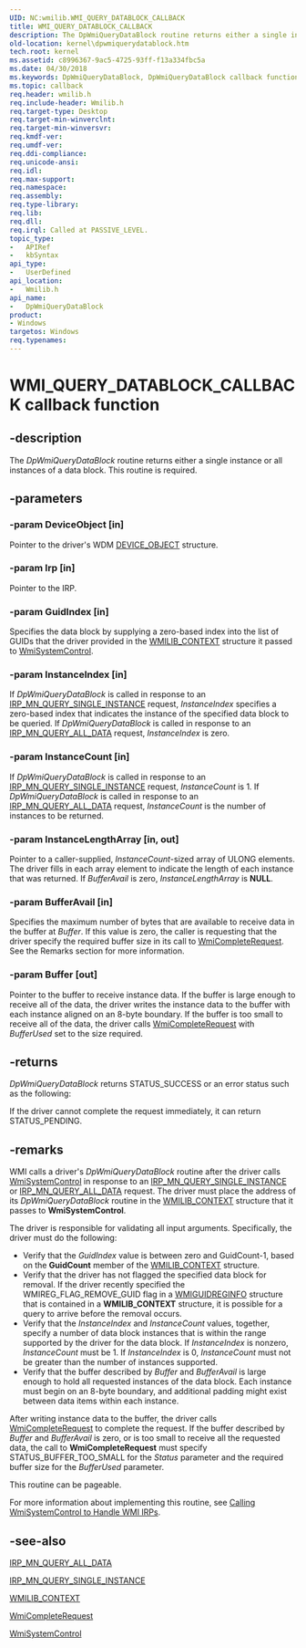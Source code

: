 ```yaml
---
UID: NC:wmilib.WMI_QUERY_DATABLOCK_CALLBACK
title: WMI_QUERY_DATABLOCK_CALLBACK
description: The DpWmiQueryDataBlock routine returns either a single instance or all instances of a data block. This routine is required.
old-location: kernel\dpwmiquerydatablock.htm
tech.root: kernel
ms.assetid: c8996367-9ac5-4725-93ff-f13a334fbc5a
ms.date: 04/30/2018
ms.keywords: DpWmiQueryDataBlock, DpWmiQueryDataBlock callback function [Kernel-Mode Driver Architecture], WMI_QUERY_DATABLOCK_CALLBACK, WMI_QUERY_DATABLOCK_CALLBACK callback, k903_9a558594-4fe5-4e18-823a-8b487e1770d9.xml, kernel.dpwmiquerydatablock, wmilib/DpWmiQueryDataBlock
ms.topic: callback
req.header: wmilib.h
req.include-header: Wmilib.h
req.target-type: Desktop
req.target-min-winverclnt: 
req.target-min-winversvr: 
req.kmdf-ver: 
req.umdf-ver: 
req.ddi-compliance: 
req.unicode-ansi: 
req.idl: 
req.max-support: 
req.namespace: 
req.assembly: 
req.type-library: 
req.lib: 
req.dll: 
req.irql: Called at PASSIVE_LEVEL.
topic_type:
-	APIRef
-	kbSyntax
api_type:
-	UserDefined
api_location:
-	Wmilib.h
api_name:
-	DpWmiQueryDataBlock
product:
- Windows
targetos: Windows
req.typenames: 
---
```


# WMI_QUERY_DATABLOCK_CALLBACK callback function


## -description


The <i>DpWmiQueryDataBlock</i> routine returns either a single instance or all instances of a data block. This routine is required.


## -parameters




### -param DeviceObject [in]

Pointer to the driver's WDM <a href="https://msdn.microsoft.com/library/windows/hardware/ff543147">DEVICE_OBJECT</a> structure.


### -param Irp [in]

Pointer to the IRP.


### -param GuidIndex [in]

Specifies the data block by supplying a zero-based index into the list of GUIDs that the driver provided in the <a href="https://msdn.microsoft.com/library/windows/hardware/ff565813">WMILIB_CONTEXT</a> structure it passed to <a href="https://msdn.microsoft.com/library/windows/hardware/ff565834">WmiSystemControl</a>.  


### -param InstanceIndex [in]

If <i>DpWmiQueryDataBlock</i> is called in response to an <a href="https://msdn.microsoft.com/library/windows/hardware/ff551718">IRP_MN_QUERY_SINGLE_INSTANCE</a> request, <i>InstanceIndex </i>specifies a zero-based index that indicates the instance of the specified data block to be queried. If <i>DpWmiQueryDataBlock</i> is called in response to an <a href="https://msdn.microsoft.com/library/windows/hardware/ff551650">IRP_MN_QUERY_ALL_DATA</a> request, <i>InstanceIndex </i>is zero.


### -param InstanceCount [in]

If <i>DpWmiQueryDataBlock</i> is called in response to an <a href="https://msdn.microsoft.com/library/windows/hardware/ff551718">IRP_MN_QUERY_SINGLE_INSTANCE</a> request, <i>InstanceCount </i>is 1. If <i>DpWmiQueryDataBlock</i> is called in response to an <a href="https://msdn.microsoft.com/library/windows/hardware/ff551650">IRP_MN_QUERY_ALL_DATA</a> request, <i>InstanceCount </i>is the number of instances to be returned.


### -param InstanceLengthArray [in, out]

Pointer to a caller-supplied, <i>InstanceCount</i>-sized array of ULONG elements. The driver fills in each array element to indicate the length of each instance that was returned.  If <i>BufferAvail</i> is zero, <i>InstanceLengthArray</i> is <b>NULL</b>.


### -param BufferAvail [in]

Specifies the maximum number of bytes that are available to receive data in the buffer at <i>Buffer</i>. If this value is zero, the caller is requesting that the driver specify the required buffer size in its call to <a href="https://msdn.microsoft.com/library/windows/hardware/ff565798">WmiCompleteRequest</a>. See the Remarks section for more information.


### -param Buffer [out]

Pointer to the buffer to receive instance data. If the buffer is large enough to receive all of the data, the driver writes the instance data to the buffer with each instance aligned on an 8-byte boundary. If the buffer is too small to receive all of the data, the driver calls <a href="https://msdn.microsoft.com/library/windows/hardware/ff565798">WmiCompleteRequest</a> with <i>BufferUsed</i> set to the size required.


## -returns



<i>DpWmiQueryDataBlock</i> returns STATUS_SUCCESS or an error status such as the following:

If the driver cannot complete the request immediately, it can return STATUS_PENDING.




## -remarks



WMI calls a driver's <i>DpWmiQueryDataBlock</i> routine after the driver calls <a href="https://msdn.microsoft.com/library/windows/hardware/ff565834">WmiSystemControl</a> in response to an <a href="https://msdn.microsoft.com/library/windows/hardware/ff551718">IRP_MN_QUERY_SINGLE_INSTANCE</a> or <a href="https://msdn.microsoft.com/library/windows/hardware/ff551650">IRP_MN_QUERY_ALL_DATA</a> request. The driver must place the address of its <i>DpWmiQueryDataBlock</i> routine in the <a href="https://msdn.microsoft.com/library/windows/hardware/ff565813">WMILIB_CONTEXT</a> structure that it passes to <b>WmiSystemControl</b>.

The driver is responsible for validating all input arguments. Specifically, the driver must do the following:

<ul>
<li>
Verify that the <i>GuidIndex</i> value is between zero and GuidCount-1, based on the <b>GuidCount</b> member of the <a href="https://msdn.microsoft.com/library/windows/hardware/ff565813">WMILIB_CONTEXT</a> structure.

</li>
<li>
Verify that the driver has not flagged the specified data block for removal. If the driver recently specified the WMIREG_FLAG_REMOVE_GUID flag in a <a href="https://msdn.microsoft.com/library/windows/hardware/ff565811">WMIGUIDREGINFO</a> structure that is contained in a <b>WMILIB_CONTEXT</b> structure, it is possible for a query to arrive before the removal occurs.

</li>
<li>
Verify that the <i>InstanceIndex</i> and <i>InstanceCount</i> values, together, specify a number of data block instances that is within the range supported by the driver for the data block. If <i>InstanceIndex</i> is nonzero, <i>InstanceCount</i> must be 1. If <i>InstanceIndex</i> is 0, <i>InstanceCount</i> must not be greater than the number of instances supported.

</li>
<li>
Verify that the buffer described by <i>Buffer</i> and <i>BufferAvail</i> is large enough to hold all requested instances of the data block. Each instance must begin on an 8-byte boundary, and additional padding might exist between data items within each instance.

</li>
</ul>
After writing instance data to the buffer, the driver calls <a href="https://msdn.microsoft.com/library/windows/hardware/ff565798">WmiCompleteRequest</a> to complete the request. If the buffer described by <i>Buffer</i> and <i>BufferAvail</i> is zero, or is too small to receive all the requested data, the call to <b>WmiCompleteRequest</b> must specify STATUS_BUFFER_TOO_SMALL for the <i>Status</i> parameter and the required buffer size for the <i>BufferUsed</i> parameter.

This routine can be pageable.

For more information about implementing this routine, see <a href="https://msdn.microsoft.com/library/windows/hardware/ff540741">Calling WmiSystemControl to Handle WMI IRPs</a>.




## -see-also




<a href="https://msdn.microsoft.com/library/windows/hardware/ff551650">IRP_MN_QUERY_ALL_DATA</a>



<a href="https://msdn.microsoft.com/library/windows/hardware/ff551718">IRP_MN_QUERY_SINGLE_INSTANCE</a>



<a href="https://msdn.microsoft.com/library/windows/hardware/ff565813">WMILIB_CONTEXT</a>



<a href="https://msdn.microsoft.com/library/windows/hardware/ff565798">WmiCompleteRequest</a>



<a href="https://msdn.microsoft.com/library/windows/hardware/ff565834">WmiSystemControl</a>
 

 

